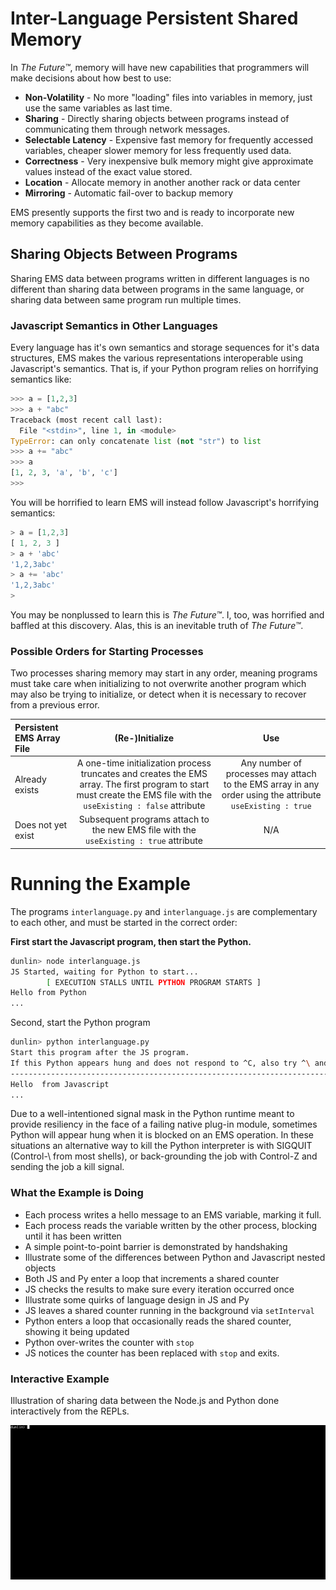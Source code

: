 # Inter-Language Persistent Shared Memory

In *The Future™*,  memory will have new capabilities that
programmers will make decisions about how best to use:
- __Non-Volatility__ - No more "loading" files into variables in memory,
  just use the same variables as last time.
- __Sharing__ - Directly sharing objects between programs instead of
  communicating them through network messages.
- __Selectable Latency__ - Expensive fast memory for frequently accessed variables,
  cheaper slower memory for less frequently used data.
- __Correctness__ - Very inexpensive bulk memory might give approximate values instead
  of the exact value stored.
- __Location__ - Allocate memory in another another rack or data center
- __Mirroring__ - Automatic fail-over to backup memory  
  
EMS presently supports the first two and is ready
to incorporate new memory capabilities as they become available.

## Sharing Objects Between Programs

Sharing EMS data between programs written in different languages 
is no different than sharing data between programs in the same language,
or sharing data between same program run multiple times.



### Javascript Semantics in Other Languages

Every language has it's own semantics and storage sequences for it's data structures,
EMS makes the various representations interoperable using Javascript's semantics.
That is, if your Python program relies on horrifying semantics like:

```python
>>> a = [1,2,3]
>>> a + "abc"
Traceback (most recent call last):
  File "<stdin>", line 1, in <module>
TypeError: can only concatenate list (not "str") to list
>>> a += "abc"
>>> a
[1, 2, 3, 'a', 'b', 'c']
>>>
``` 

You will be horrified to learn EMS will instead follow Javascript's horrifying semantics:

```javascript
> a = [1,2,3]
[ 1, 2, 3 ]
> a + 'abc'
'1,2,3abc'
> a += 'abc'
'1,2,3abc'
>
```

You may be nonplussed to learn this is *The Future™*.
I, too, was horrified and baffled at this discovery. 
Alas, this is an inevitable truth of *The Future™*.


### Possible Orders for Starting Processes

Two processes sharing memory may start in any order, meaning programs
must take care when initializing to not overwrite another program which
may also be trying to initialize, or detect when it is necessary to
recover from a previous error.

| Persistent EMS Array File  | (Re-)Initialize | Use |
| :------------- |:-------------:| :-----:|
| Already exists      | A one-time initialization process truncates and creates the EMS array. The first program to start must create the EMS file with the `useExisting : false` attribute | Any number of processes may attach to the EMS array in any order using the attribute  `useExisting : true` |
| Does not yet exist  |   Subsequent programs attach to the new EMS file with the `useExisting : true` attribute | N/A |


# Running the Example
The programs `interlanguage.py` and `interlanguage.js` are complementary
to each other, and must be started in the correct order:

__First start the Javascript program, then start the Python.__

```bash
dunlin> node interlanguage.js
JS Started, waiting for Python to start...
        [ EXECUTION STALLS UNTIL PYTHON PROGRAM STARTS ]
Hello from Python
...
``` 

Second, start the Python program
```bash
dunlin> python interlanguage.py
Start this program after the JS program.
If this Python appears hung and does not respond to ^C, also try ^\ and ^Z
----------------------------------------------------------------------------
Hello  from Javascript
...
```
Due to a well-intentioned signal mask in the Python runtime meant to
provide resiliency in the face of a failing native plug-in module,
sometimes Python will appear hung when it is blocked on an EMS operation.
In these situations an alternative way to kill the Python interpreter 
is with SIGQUIT (Control-\ from most shells), or back-grounding the
job with Control-Z and sending the job a kill signal. 

 
### What the Example is Doing
- Each process writes a hello message to an EMS variable, marking it full.
- Each process reads the variable written by the other process, blocking until it has been written
- A simple point-to-point barrier is demonstrated by handshaking
- Illustrate some of the differences between Python and Javascript nested objects
- Both JS and Py enter a loop that increments a shared counter
- JS checks the results to make sure every iteration occurred once
- Illustrate some quirks of language design in JS and Py
- JS leaves a shared counter running in the background via `setInterval`
- Python enters a loop that occasionally reads the shared counter, showing it being updated
- Python over-writes the counter with `stop`
- JS notices the counter has been replaced with `stop` and exits.



### Interactive Example
Illustration of sharing data between the Node.js and Python 
done interactively from the REPLs.
 
<img src="../../Docs/ems_js_py.gif" />
